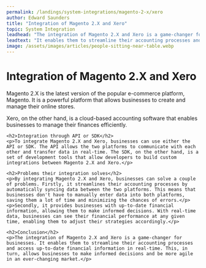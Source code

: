 ```yaml
---
permalink: /landings/system-integrations/magento-2-x/xero
author: Edward Saunders
title: "Integration of Magento 2.X and Xero"
topic: System Integration
leadhead: "The integration of Magento 2.X and Xero is a game-changer for businesses"
leadtext: "It enables them to streamline their accounting processes and access up-to-date financial information in real-time. This, in turn, allows businesses to make informed decisions and be more agile in an ever-changing market."
image: /assets/images/articles/people-sitting-near-table.webp
---
```

<div class="arttext">
	<h1>Integration of Magento 2.X and Xero</h1>
	<p>Magento 2.X is the latest version of the popular e-commerce platform, Magento. It is a powerful platform that allows businesses to create and manage their online stores.</p>
	<p>Xero, on the other hand, is a cloud-based accounting software that enables businesses to manage their finances efficiently.</p>

	<h2>Integration through API or SDK</h2>
	<p>To integrate Magento 2.X and Xero, businesses can use either the API or SDK. The API allows the two platforms to communicate with each other and transfer data in real-time. The SDK, on the other hand, is a set of development tools that allow developers to build custom integrations between Magento 2.X and Xero.</p>

	<h2>Problems their integration solves</h2>
	<p>By integrating Magento 2.X and Xero, businesses can solve a couple of problems. Firstly, it streamlines their accounting processes by automatically syncing data between the two platforms. This means that businesses don't have to manually enter data into both platforms, saving them a lot of time and minimizing the chances of errors.</p>
	<p>Secondly, it provides businesses with up-to-date financial information, allowing them to make informed decisions. With real-time data, businesses can see their financial performance at any given time, enabling them to adjust their strategies accordingly.</p>

	<h2>Conclusion</h2>
	<p>The integration of Magento 2.X and Xero is a game-changer for businesses. It enables them to streamline their accounting processes and access up-to-date financial information in real-time. This, in turn, allows businesses to make informed decisions and be more agile in an ever-changing market.</p>

</div>